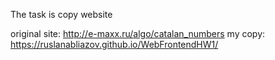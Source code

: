 The task is copy website

original site: http://e-maxx.ru/algo/catalan_numbers
my copy: https://ruslanabliazov.github.io/WebFrontendHW1/